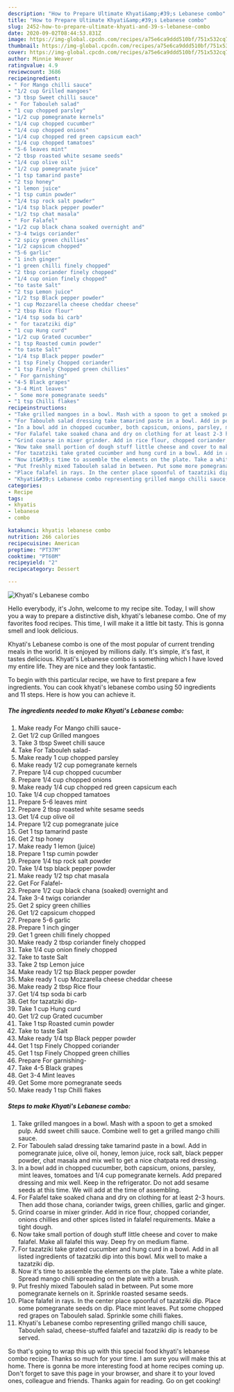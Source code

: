 ```yaml
---
description: "How to Prepare Ultimate Khyati&amp;#39;s Lebanese combo"
title: "How to Prepare Ultimate Khyati&amp;#39;s Lebanese combo"
slug: 2452-how-to-prepare-ultimate-khyati-and-39-s-lebanese-combo
date: 2020-09-02T08:44:53.831Z
image: https://img-global.cpcdn.com/recipes/a75e6ca9ddd510bf/751x532cq70/khyatis-lebanese-combo-recipe-main-photo.jpg
thumbnail: https://img-global.cpcdn.com/recipes/a75e6ca9ddd510bf/751x532cq70/khyatis-lebanese-combo-recipe-main-photo.jpg
cover: https://img-global.cpcdn.com/recipes/a75e6ca9ddd510bf/751x532cq70/khyatis-lebanese-combo-recipe-main-photo.jpg
author: Minnie Weaver
ratingvalue: 4.9
reviewcount: 3686
recipeingredient:
- " For Mango chilli sauce"
- "1/2 cup Grilled mangoes"
- "3 tbsp Sweet chilli sauce"
- " For Tabouleh salad"
- "1 cup chopped parsley"
- "1/2 cup pomegranate kernels"
- "1/4 cup chopped cucumber"
- "1/4 cup chopped onions"
- "1/4 cup chopped red green capsicum each"
- "1/4 cup chopped tamatoes"
- "5-6 leaves mint"
- "2 tbsp roasted white sesame seeds"
- "1/4 cup olive oil"
- "1/2 cup pomegranate juice"
- "1 tsp tamarind paste"
- "2 tsp honey"
- "1 lemon juice"
- "1 tsp cumin powder"
- "1/4 tsp rock salt powder"
- "1/4 tsp black pepper powder"
- "1/2 tsp chat masala"
- " For Falafel"
- "1/2 cup black chana soaked overnight and"
- "3-4 twigs coriander"
- "2 spicy green chillies"
- "1/2 capsicum chopped"
- "5-6 garlic"
- "1 inch ginger"
- "1 green chilli finely chopped"
- "2 tbsp coriander finely chopped"
- "1/4 cup onion finely chopped"
- "to taste Salt"
- "2 tsp Lemon juice"
- "1/2 tsp Black pepper powder"
- "1 cup Mozzarella cheese cheddar cheese"
- "2 tbsp Rice flour"
- "1/4 tsp soda bi carb"
- " for tazatziki dip"
- "1 cup Hung curd"
- "1/2 cup Grated cucumber"
- "1 tsp Roasted cumin powder"
- "to taste Salt"
- "1/4 tsp Black pepper powder"
- "1 tsp Finely Chopped coriander"
- "1 tsp Finely Chopped green chillies"
- " For garnishing"
- "4-5 Black grapes"
- "3-4 Mint leaves"
- " Some more pomegranate seeds"
- "1 tsp Chilli flakes"
recipeinstructions:
- "Take grilled mangoes in a bowl. Mash with a spoon to get a smoked pulp. Add sweet chilli sauce. Combine well to get a grilled mango chilli sauce."
- "For Tabouleh salad dressing take tamarind paste in a bowl. Add in pomegranate juice, olive oil, honey, lemon juice, rock salt, black pepper powder, chat masala and mix well to get a nice chatpata red dressing."
- "In a bowl add in chopped cucumber, both capsicum, onions, parsley, mint leaves, tomatoes and 1/4 cup pomegranate kernels. Add prepared dressing and mix well. Keep in the refrigerator. Do not add sesame seeds at this time. We will add at the time of assembling."
- "For Falafel take soaked chana and dry on clothing for at least 2-3 hours. Then add those chana, coriander twigs, green chillies, garlic and ginger."
- "Grind coarse in mixer grinder. Add in rice flour, chopped coriander, onions chillies and other spices listed in falafel requirements. Make a tight dough."
- "Now take small portion of dough stuff little cheese and cover to make falafel. Make all falafel this way. Deep fry on medium flame."
- "For tazatziki take grated cucumber and hung curd in a bowl. Add in all listed ingredients of tazatziki dip into this bowl. Mix well to make a tazatziki dip."
- "Now it&#39;s time to assemble the elements on the plate. Take a white plate. Spread mango chilli spreading on the plate with a brush."
- "Put freshly mixed Tabouleh salad in between. Put some more pomegranate kernels on it. Sprinkle roasted sesame seeds."
- "Place falafel in rays. In the center place spoonful of tazatziki dip. Place some pomegranate seeds on dip. Place mint leaves. Put some chopped red grapes on Tabouleh salad. Sprinkle some chilli flakes."
- "Khyati&#39;s Lebanese combo representing grilled mango chilli sauce, Tabouleh salad, cheese-stuffed falafel and tazatziki dip is ready to be served."
categories:
- Recipe
tags:
- khyatis
- lebanese
- combo

katakunci: khyatis lebanese combo 
nutrition: 266 calories
recipecuisine: American
preptime: "PT37M"
cooktime: "PT60M"
recipeyield: "2"
recipecategory: Dessert

---
```



![Khyati&#39;s Lebanese combo](https://img-global.cpcdn.com/recipes/a75e6ca9ddd510bf/751x532cq70/khyatis-lebanese-combo-recipe-main-photo.jpg)

Hello everybody, it's John, welcome to my recipe site. Today, I will show you a way to prepare a distinctive dish, khyati&#39;s lebanese combo. One of my favorites food recipes. This time, I will make it a little bit tasty. This is gonna smell and look delicious.



Khyati&#39;s Lebanese combo is one of the most popular of current trending meals in the world. It is enjoyed by millions daily. It's simple, it's fast, it tastes delicious. Khyati&#39;s Lebanese combo is something which I have loved my entire life. They are nice and they look fantastic.


To begin with this particular recipe, we have to first prepare a few ingredients. You can cook khyati&#39;s lebanese combo using 50 ingredients and 11 steps. Here is how you can achieve it.

<!--inarticleads1-->

##### The ingredients needed to make Khyati&#39;s Lebanese combo:

1. Make ready  For Mango chilli sauce-
1. Get 1/2 cup Grilled mangoes
1. Take 3 tbsp Sweet chilli sauce
1. Take  For Tabouleh salad-
1. Make ready 1 cup chopped parsley
1. Make ready 1/2 cup pomegranate kernels
1. Prepare 1/4 cup chopped cucumber
1. Prepare 1/4 cup chopped onions
1. Make ready 1/4 cup chopped red green capsicum each
1. Take 1/4 cup chopped tamatoes
1. Prepare 5-6 leaves mint
1. Prepare 2 tbsp roasted white sesame seeds
1. Get 1/4 cup olive oil
1. Prepare 1/2 cup pomegranate juice
1. Get 1 tsp tamarind paste
1. Get 2 tsp honey
1. Make ready 1 lemon (juice)
1. Prepare 1 tsp cumin powder
1. Prepare 1/4 tsp rock salt powder
1. Take 1/4 tsp black pepper powder
1. Make ready 1/2 tsp chat masala
1. Get  For Falafel-
1. Prepare 1/2 cup black chana (soaked) overnight and
1. Take 3-4 twigs coriander
1. Get 2 spicy green chillies
1. Get 1/2 capsicum chopped
1. Prepare 5-6 garlic
1. Prepare 1 inch ginger
1. Get 1 green chilli finely chopped
1. Make ready 2 tbsp coriander finely chopped
1. Take 1/4 cup onion finely chopped
1. Take to taste Salt
1. Take 2 tsp Lemon juice
1. Make ready 1/2 tsp Black pepper powder
1. Make ready 1 cup Mozzarella cheese cheddar cheese
1. Make ready 2 tbsp Rice flour
1. Get 1/4 tsp soda bi carb
1. Get  for tazatziki dip-
1. Take 1 cup Hung curd
1. Get 1/2 cup Grated cucumber
1. Take 1 tsp Roasted cumin powder
1. Take to taste Salt
1. Make ready 1/4 tsp Black pepper powder
1. Get 1 tsp Finely Chopped coriander
1. Get 1 tsp Finely Chopped green chillies
1. Prepare  For garnishing-
1. Take 4-5 Black grapes
1. Get 3-4 Mint leaves
1. Get  Some more pomegranate seeds
1. Make ready 1 tsp Chilli flakes




<!--inarticleads2-->

##### Steps to make Khyati&#39;s Lebanese combo:

1. Take grilled mangoes in a bowl. Mash with a spoon to get a smoked pulp. Add sweet chilli sauce. Combine well to get a grilled mango chilli sauce.
1. For Tabouleh salad dressing take tamarind paste in a bowl. Add in pomegranate juice, olive oil, honey, lemon juice, rock salt, black pepper powder, chat masala and mix well to get a nice chatpata red dressing.
1. In a bowl add in chopped cucumber, both capsicum, onions, parsley, mint leaves, tomatoes and 1/4 cup pomegranate kernels. Add prepared dressing and mix well. Keep in the refrigerator. Do not add sesame seeds at this time. We will add at the time of assembling.
1. For Falafel take soaked chana and dry on clothing for at least 2-3 hours. Then add those chana, coriander twigs, green chillies, garlic and ginger.
1. Grind coarse in mixer grinder. Add in rice flour, chopped coriander, onions chillies and other spices listed in falafel requirements. Make a tight dough.
1. Now take small portion of dough stuff little cheese and cover to make falafel. Make all falafel this way. Deep fry on medium flame.
1. For tazatziki take grated cucumber and hung curd in a bowl. Add in all listed ingredients of tazatziki dip into this bowl. Mix well to make a tazatziki dip.
1. Now it&#39;s time to assemble the elements on the plate. Take a white plate. Spread mango chilli spreading on the plate with a brush.
1. Put freshly mixed Tabouleh salad in between. Put some more pomegranate kernels on it. Sprinkle roasted sesame seeds.
1. Place falafel in rays. In the center place spoonful of tazatziki dip. Place some pomegranate seeds on dip. Place mint leaves. Put some chopped red grapes on Tabouleh salad. Sprinkle some chilli flakes.
1. Khyati&#39;s Lebanese combo representing grilled mango chilli sauce, Tabouleh salad, cheese-stuffed falafel and tazatziki dip is ready to be served.




So that's going to wrap this up with this special food khyati&#39;s lebanese combo recipe. Thanks so much for your time. I am sure you will make this at home. There is gonna be more interesting food at home recipes coming up. Don't forget to save this page in your browser, and share it to your loved ones, colleague and friends. Thanks again for reading. Go on get cooking!
